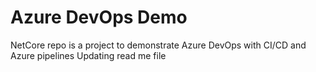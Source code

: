 # Azure DevOps Demo 
NetCore repo is a project to demonstrate Azure DevOps with CI/CD and Azure pipelines
Updating read me file 

